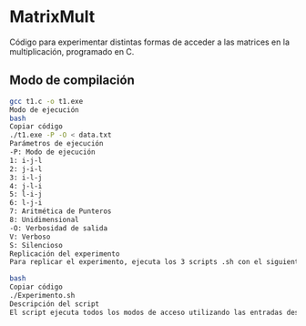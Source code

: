 # MatrixMult

Código para experimentar distintas formas de acceder a las matrices en la multiplicación, programado en C.

## Modo de compilación
```bash
gcc t1.c -o t1.exe
Modo de ejecución
bash
Copiar código
./t1.exe -P -O < data.txt
Parámetros de ejecución
-P: Modo de ejecución
1: i-j-l
2: j-i-l
3: i-l-j
4: j-l-i
5: l-i-j
6: l-j-i
7: Aritmética de Punteros
8: Unidimensional
-O: Verbosidad de salida
V: Verboso
S: Silencioso
Replicación del experimento
Para replicar el experimento, ejecuta los 3 scripts .sh con el siguiente comando:

bash
Copiar código
./Experimento.sh
Descripción del script
El script ejecuta todos los modos de acceso utilizando las entradas desde data.txt hasta data10.txt, guardando los resultados en Resultados.txt.
